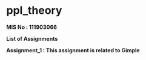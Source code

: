 # ppl_theory

<b>MIS No : 111903066<b>

List of Assignments

<b>Assignment_1 : This assignment is related to Gimple<b>
